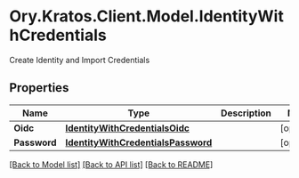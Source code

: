 # Ory.Kratos.Client.Model.IdentityWithCredentials
Create Identity and Import Credentials

## Properties

Name | Type | Description | Notes
------------ | ------------- | ------------- | -------------
**Oidc** | [**IdentityWithCredentialsOidc**](IdentityWithCredentialsOidc.md) |  | [optional] 
**Password** | [**IdentityWithCredentialsPassword**](IdentityWithCredentialsPassword.md) |  | [optional] 

[[Back to Model list]](../README.md#documentation-for-models) [[Back to API list]](../README.md#documentation-for-api-endpoints) [[Back to README]](../README.md)

